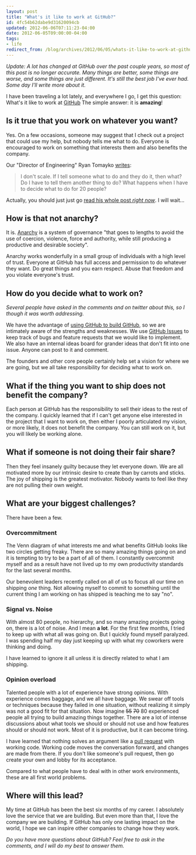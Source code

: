 ```yaml
---
layout: post
title: "What's it like to work at GitHub?"
id: 4fc54b62dabe9d31620094cb
updated: 2012-06-06T07:11:23-04:00
date: 2012-06-05T09:00:00-04:00
tags:
- life
redirect_from: /blog/archives/2012/06/05/whats-it-like-to-work-at-github/
---
```


*Update: A lot has changed at GitHub over the past couple years, so most of this post is no longer accurate. Many things are better, some things are worse, and some things are just different. It's still the best job I've ever had. Some day I'll write more about it.*

I have been traveling a lot lately, and everywhere I go, I get this question: What's it like to work at [GitHub](http://github.com/about?) The simple answer: it is **amazing**!

Is it true that you work on whatever you want?
----------------------------------------------

Yes. On a few occasions, someone may suggest that I check out a project that could use my help, but nobody tells me what to do. Everyone is encouraged to work on something that interests them and also benefits the company.

Our "Director of Engineering" Ryan Tomayko [writes](http://tomayko.com/writings/management-style):

> I don't scale. If I tell someone what to do and they do it, then what? Do I have to tell them another thing to do? What happens when I have to decide what to do for 20 people?

Actually, you should just just go [read his whole post *right now*](http://tomayko.com/writings/management-style). I will wait…

How is that not anarchy?
------------------------

It is. [Anarchy](http://en.wikipedia.org/wiki/Anarchy) is a system of governance "that goes to lengths to avoid the use of coercion, violence, force and authority, while still producing a productive and desirable society".

Anarchy works wonderfully in a small group of individuals with a high level of trust. Everyone at GitHub has full access and permission to do whatever they want. Do great things and you earn respect. Abuse that freedom and you violate everyone's trust.

How do you decide what to work on?
----------------------------------

*Several people have asked in the comments and on twitter about this, so I though it was worth addressing.*

We have the advantage of [using GitHub to build GitHub](http://zachholman.com/talk/how-github-uses-github-to-build-github), so we are intimately aware of the strengths and weaknesses. We use [GitHub Issues](https://github.com/blog/831-issues-2-0-the-next-generation) to keep track of bugs and feature requests that we would like to implement. We also have an internal ideas board for grander ideas that don't fit into one issue. Anyone can post to it and comment.

The founders and other core people certainly help set a vision for where we are going, but we all take responsibility for deciding what to work on.

What if the thing you want to ship does not benefit the company?
----------------------------------------------------------------

Each person at GitHub has the responsibility to sell their ideas to the rest of the company. I quickly learned that if I can't get anyone else interested in the project that I want to work on, then either I poorly articulated my vision, or more likely, it does not benefit the company. You can still work on it, but you will likely be working alone.

What if someone is not doing their fair share?
----------------------------------------------

Then they feel insanely guilty because they let everyone down. We are all motivated more by our intrinsic desire to create than by carrots and sticks. The joy of shipping is the greatest motivator. Nobody wants to feel like they are not pulling their own weight.

What are your biggest challenges?
---------------------------------

There have been a few.

### Overcommitment

The Venn diagram of what interests me and what benefits GitHub looks like two circles getting freaky. There are so many amazing things going on and it is tempting to try to be a part of all of them. I constantly overcommit myself and as a result have not lived up to my own productivity standards for the last several months.

Our benevolent leaders recently called on all of us to focus all our time on shipping *one* thing. Not allowing myself to commit to something until the current thing I am working on has shipped is teaching me to say "no".

### Signal vs. Noise

With almost 80 people, no hierarchy, and so many amazing projects going on, there is a lot of noise. And I mean **a lot**. For the first few months, I tried to keep up with what all was going on. But I quickly found myself paralyzed. I was spending half my day just keeping up with what my coworkers were thinking and doing.

I have learned to ignore it all unless it is directly related to what I am shipping.

### Opinion overload

Talented people with a lot of experience have strong opinions. With experience comes baggage, and we all have baggage. We swear off tools or techniques because they failed in one situation, without realizing it simply was not a good fit for that situation. Now imagine ~~55~~ ~~70~~ 80 experienced people all trying to build amazing things together. There are a lot of intense discussions about what tools we should or should not use and how features should or should not work. Most of it is productive, but it can become tiring.

I have learned that nothing solves an argument like a [pull request](https://github.com/blog/1124-how-we-use-pull-requests-to-build-github) with working code. Working code moves the conversation forward, and changes are made from there. If you don't like someone's pull request, then go create your own and lobby for its acceptance.

Compared to what people have to deal with in other work environments, these are all first world problems.

Where will this lead?
---------------------

My time at GitHub has been the best six months of my career. I absolutely love the service that we are building. But even more than that, I love the company we are building. If GitHub has only one lasting impact on the world, I hope we can inspire other companies to change how they work.

*Do you have more questions about GitHub? Feel free to ask in the comments, and I will do my best to answer them.*
